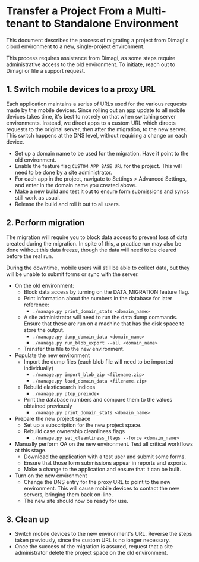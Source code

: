 # Transfer a Project From a Multi-tenant to Standalone Environment

This document describes the process of migrating a project from Dimagi's cloud
environment to a new, single-project environment.

This process requires assistance from Dimagi, as some steps require
administrative access to the old environment. To initiate, reach out to Dimagi
or file a support request.

## 1. Switch mobile devices to a proxy URL

Each application maintains a series of URLs used for the various requests made
by the mobile devices. Since rolling out an app update to all mobile devices
takes time, it's best to not rely on that when switching server environments.
Instead, we direct apps to a custom URL which directs requests to the original
server, then after the migration, to the new server. This switch happens at the
DNS level, without requiring a change on each device.

- Set up a domain name to be used for the migration. Have it point to the old
   environment.
- Enable the feature flag `CUSTOM_APP_BASE_URL` for the project. This will need
   to be done by a site administrator.
- For each app in the project, navigate to Settings > Advanced Settings, and
   enter in the domain name you created above.
- Make a new build and test it out to ensure form submissions and syncs still
   work as usual.
- Release the build and roll it out to all users.

## 2. Perform migration

The migration will require you to block data access to prevent loss of data
created during the migration. In spite of this, a practice run may also be done
without this data freeze, though the data will need to be cleared before the
real run.

During the downtime, mobile users will still be able to collect data, but they
will be unable to submit forms or sync with the server.

- On the old environment:
  - Block data access by turning on the DATA_MIGRATION feature flag.
  - Print information about the numbers in the database for later reference:
    - `./manage.py print_domain_stats <domain_name>`
  - A site administrator will need to run the data dump commands. Ensure that
    these are run on a machine that has the disk space to store the output.
    - `./manage.py dump_domain_data <domain_name>` 
    - `./manage.py run_blob_export --all <domain_name>`
  - Transfer this file to the new environment.
- Populate the new environment
  - Import the dump files (each blob file will need to be imported individually)
    - `./manage.py import_blob_zip <filename.zip>`
    - `./manage.py load_domain_data <filename.zip>`
  - Rebuild elasticsearch indices
    - `./manage.py ptop_preindex`
  - Print the database numbers and compare them to the values obtained previously
    - `./manage.py print_domain_stats <domain_name>`
- Prepare the new project space
  - Set up a subscription for the new project space.
  - Rebuild case ownership cleanliness flags
    - `./manage.py set_cleanliness_flags --force <domain_name>`
- Manually perform QA on the new environment.  Test all critical workflows at this stage.
  - Download the application with a test user and submit some forms.
  - Ensure that those form submissions appear in reports and exports.
  - Make a change to the application and ensure that it can be built.
- Turn on the new environment
  - Change the DNS entry for the proxy URL to point to the new environment. This
   will cause mobile devices to contact the new servers, bringing them back
   on-line.
  - The new site should now be ready for use.

## 3. Clean up

- Switch mobile devices to the new environment's URL. Reverse the steps taken
   previously, since the custom URL is no longer necessary.
- Once the success of the migration is assured, request that a site
   administrator delete the project space on the old environment.
